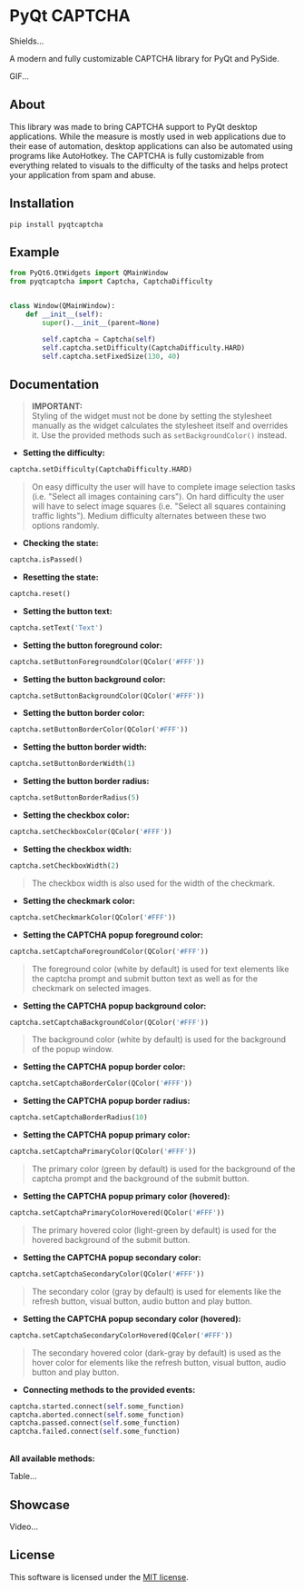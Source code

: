 # PyQt CAPTCHA

Shields...

A modern and fully customizable CAPTCHA library for PyQt and PySide.

GIF...

## About

This library was made to bring CAPTCHA support to PyQt desktop applications. While the measure is mostly used in web applications due to their ease of automation, desktop applications can also be automated using programs like AutoHotkey. The CAPTCHA is fully customizable from everything related to visuals to the difficulty of the tasks and helps protect your application from spam and abuse.

## Installation

```
pip install pyqtcaptcha
```

## Example

```python
from PyQt6.QtWidgets import QMainWindow
from pyqtcaptcha import Captcha, CaptchaDifficulty


class Window(QMainWindow):
    def __init__(self):
        super().__init__(parent=None)

        self.captcha = Captcha(self)
        self.captcha.setDifficulty(CaptchaDifficulty.HARD)
        self.captcha.setFixedSize(130, 40)
```

## Documentation

> **IMPORTANT:** <br>Styling of the widget must not be done by setting the stylesheet manually as the widget calculates the stylesheet itself and overrides it. Use the provided methods such as `setBackgroundColor()` instead.

* **Setting the difficulty:**
```python
captcha.setDifficulty(CaptchaDifficulty.HARD)
```

> On easy difficulty the user will have to complete image selection tasks (i.e. "Select all images containing cars"). On hard difficulty the user will have to select image squares (i.e. "Select all squares containing traffic lights"). Medium difficulty alternates between these two options randomly.

* **Checking the state:**
```python
captcha.isPassed()
```

* **Resetting the state:**
```python
captcha.reset()
```

* **Setting the button text:**
```python
captcha.setText('Text')
```

* **Setting the button foreground color:**
```python
captcha.setButtonForegroundColor(QColor('#FFF'))
```

* **Setting the button background color:**
```python
captcha.setButtonBackgroundColor(QColor('#FFF'))
```

* **Setting the button border color:**
```python
captcha.setButtonBorderColor(QColor('#FFF'))
```

* **Setting the button border width:**
```python
captcha.setButtonBorderWidth(1)
```

* **Setting the button border radius:**
```python
captcha.setButtonBorderRadius(5)
```

* **Setting the checkbox color:**
```python
captcha.setCheckboxColor(QColor('#FFF'))
```

* **Setting the checkbox width:**
```python
captcha.setCheckboxWidth(2)
```

> The checkbox width is also used for the width of the checkmark.

* **Setting the checkmark color:**
```python
captcha.setCheckmarkColor(QColor('#FFF'))
```

* **Setting the CAPTCHA popup foreground color:**
```python
captcha.setCaptchaForegroundColor(QColor('#FFF'))
```

> The foreground color (white by default) is used for text elements like the captcha prompt and submit button text as well as for the checkmark on selected images.

* **Setting the CAPTCHA popup background color:**
```python
captcha.setCaptchaBackgroundColor(QColor('#FFF'))
```

> The background color (white by default) is used for the background of the popup window.

* **Setting the CAPTCHA popup border color:**
```python
captcha.setCaptchaBorderColor(QColor('#FFF'))
```

* **Setting the CAPTCHA popup border radius:**
```python
captcha.setCaptchaBorderRadius(10)
```

* **Setting the CAPTCHA popup primary color:**
```python
captcha.setCaptchaPrimaryColor(QColor('#FFF'))
```

> The primary color (green by default) is used for the background of the captcha prompt and the background of the submit button.

* **Setting the CAPTCHA popup primary color (hovered):**
```python
captcha.setCaptchaPrimaryColorHovered(QColor('#FFF'))
```

> The primary hovered color (light-green by default) is used for the hovered background of the submit button.

* **Setting the CAPTCHA popup secondary color:**
```python
captcha.setCaptchaSecondaryColor(QColor('#FFF'))
```

> The secondary color (gray by default) is used for elements like the refresh button, visual button, audio button and play button.

* **Setting the CAPTCHA popup secondary color (hovered):**
```python
captcha.setCaptchaSecondaryColorHovered(QColor('#FFF'))
```

> The secondary hovered color (dark-gray by default) is used as the hover color for elements like the refresh button, visual button, audio button and play button.

* **Connecting methods to the provided events:**
```python
captcha.started.connect(self.some_function)
captcha.aborted.connect(self.some_function)
captcha.passed.connect(self.some_function)
captcha.failed.connect(self.some_function)
```

**<br>All available methods:**

Table...

## Showcase

Video...

## License

This software is licensed under the [MIT license](https://github.com/marcohenning/pyqtcaptcha/blob/master/LICENSE).
